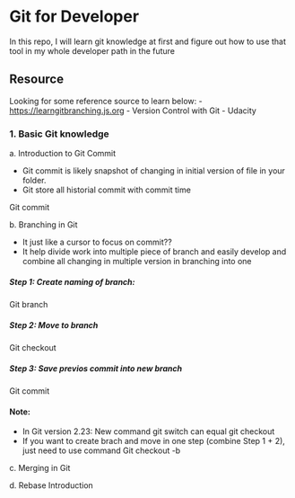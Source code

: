 # Git for Developer
In this repo, I will learn git knowledge at first and figure out how to use that tool in my whole developer path in the future
## Resource
Looking for some reference source to learn below:
    - https://learngitbranching.js.org
    - Version Control with Git - Udacity
     
### 1. Basic Git knowledge
a. Introduction to Git Commit
- Git commit is likely snapshot of changing in initial version of file in your folder.
- Git store all historial commit with commit time

Git commit


b. Branching in Git
- It just like a cursor to focus on commit??
- It help divide work into multiple piece of branch and easily develop and combine all changing in multiple version in branching into one

##### Step 1: Create naming of branch:

Git branch <name-branch>

##### Step 2: Move to branch

Git checkout <name-branch>

##### Step 3: Save previos commit into new branch 

Git commit

#### Note: 
- In Git version 2.23: New command git switch can equal git checkout
- If you want to create brach and move in one step (combine Step 1 + 2), just need to use command 
Git checkout -b <name-branch>

c. Merging in Git



d. Rebase Introduction


